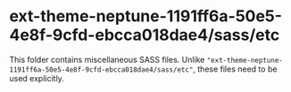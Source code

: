 # ext-theme-neptune-1191ff6a-50e5-4e8f-9cfd-ebcca018dae4/sass/etc

This folder contains miscellaneous SASS files. Unlike `"ext-theme-neptune-1191ff6a-50e5-4e8f-9cfd-ebcca018dae4/sass/etc"`, these files
need to be used explicitly.
